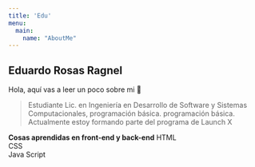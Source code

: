 ```yaml
---
title: 'Edu'
menu:
  main:
    name: "AboutMe"
---
```


## Eduardo Rosas Ragnel

Hola, aquí vas a leer un poco sobre mi 🤩

> Estudiante Lic. en Ingeniería en Desarrollo de Software y Sistemas Computacionales, programación básica.
> programación básica.
> Actualmente estoy formando parte del programa de Launch X

**Cosas aprendidas en front-end y back-end** 
HTML<br>
CSS<br>
Java Script<br>
